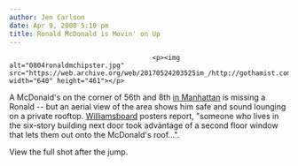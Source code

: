 ```yaml
---
author: Jen Carlson
date: Apr 9, 2008 5:10 pm
title: Ronald McDonald is Movin' on Up
---
```


	
										<p><img alt="0804ronaldmchipster.jpg" src="https://web.archive.org/web/20170524203525im_/http://gothamist.com/attachments/arts_jen/0804ronaldmchipster.jpg" width="640" height="461"></p>

<p>A McDonald&apos;s on the corner of 56th and 8th <a href="https://web.archive.org/web/20170524203525/http://maps.google.com/maps?hl=en&amp;q=56th+St+and+8th+Ave,+New+York,+NY&amp;ie=UTF8&amp;ll=40.767079,-73.983473&amp;spn=0.002056,0.004506&amp;t=h&amp;z=18&amp;layer=c&amp;cbll=40.76605,-73.98337&amp;cbp=1,161.27909539703137,,0,-10.999423800284124">in Manhattan</a> is missing a Ronald -- but an aerial view of the area shows him safe and sound lounging on a private rooftop. <a href="https://web.archive.org/web/20170524203525/http://williamsboard.com/topic/59637">Williamsboard</a> posters report, &quot;someone who lives in the six-story building next door took advantage of a second floor window that lets them out onto the McDonald&apos;s roof...&quot;. </p>

<p>View the full shot after the jump.</p>					
										
									
				